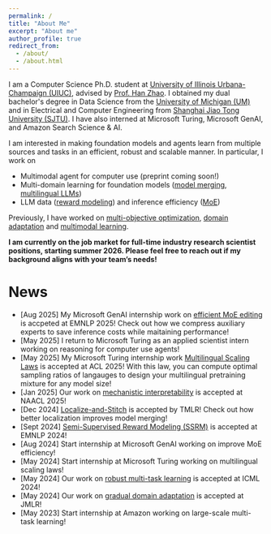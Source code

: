 ```yaml
---
permalink: /
title: "About Me"
excerpt: "About me"
author_profile: true
redirect_from: 
  - /about/
  - /about.html
---
```


I am a Computer Science Ph.D. student at [University of Illinois Urbana-Champaign (UIUC)](https://cs.illinois.edu/), advised by [Prof. Han Zhao](https://hanzhaoml.github.io/). I obtained my dual bachelor's degree in Data Science from the [University of Michigan (UM)](https://cse.engin.umich.edu/) and in Electrical and Computer Engineering from [Shanghai Jiao Tong University (SJTU)](https://www.ji.sjtu.edu.cn/). I have also interned at Microsoft Turing, Microsoft GenAI, and Amazon Search Science & AI.

I am interested in making foundation models and agents learn from multiple sources and tasks in an efficient, robust and scalable manner. In particular, I work on 
- Multimodal agent for computer use (preprint coming soon!)
- Multi-domain learning for foundation models ([model merging](https://arxiv.org/abs/2408.13656), [multilingual LLMs](https://arxiv.org/pdf/2410.12883))
- LLM data ([reward modeling](https://arxiv.org/abs/2409.06903)) and inference efficiency ([MoE](https://arxiv.org/abs/2503.00634))

Previously, I have worked on [multi-objective optimization](https://arxiv.org/abs/2402.02009), [domain adaptation](https://arxiv.org/abs/2310.13852) and [multimodal learning](https://jmlr.org/papers/v25/23-0439.html).

**I am currently on the job market for full-time industry research scientist positions, starting summer 2026. Please feel free to reach out if my background aligns with your team’s needs!**

<h1>News</h1>

* [Aug 2025] My Microsoft GenAI internship work on [efficient MoE editing](https://arxiv.org/abs/2503.00634) is accpeted at EMNLP 2025! Check out how we compress auxiliary experts to save inference costs while maitaining performance!
* [May 2025] I return to Microsoft Turing as an applied scientist intern working on reasoning for computer use agents!
* [May 2025] My Microsoft Turing internship work [Multilingual Scaling Laws](https://arxiv.org/pdf/2410.12883) is accepted at ACL 2025! With this law, you can compute optimal sampling ratios of langauges to design your multilingual pretraining mixture for any model size!
* [Jan 2025] Our work on [mechanistic interpretability](https://arxiv.org/abs/2410.18210) is accepted at NAACL 2025!
* [Dec 2024] [Localize-and-Stitch](https://arxiv.org/abs/2408.13656) is accepted by TMLR! Check out how better localization improves model merging!
* [Sept 2024] [Semi-Supervised Reward Modeling (SSRM)](https://arxiv.org/abs/2409.06903) is accepted at EMNLP 2024!
* [Aug 2024] Start internship at Microsoft GenAI working on improve MoE efficiency!
* [May 2024] Start internship at Microsoft Turing working on multilingual scaling laws!
* [May 2024] Our work on [robust multi-task learning](https://arxiv.org/abs/2402.02009) is accepted at ICML 2024!
* [May 2024] Our work on [gradual domain adaptation](https://arxiv.org/abs/2310.13852) is accepted at JMLR! 
* [May 2023] Start internship at Amazon working on large-scale multi-task learning!
 

<script type="text/javascript" id="clustrmaps" src="//cdn.clustrmaps.com/map_v2.js?cl=8288ae&w=a&t=n&d=ly59zV1UzWi2oiROhB1R4JdoWHGFOp3VzSfO2zqMAPQ&co=ffffff&cmo=ff5378&cmn=ff5353&ct=ffffff"></script>    